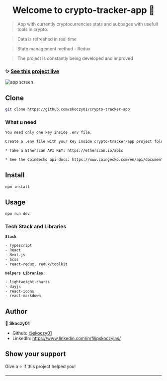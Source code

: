 <h1 align="center">Welcome to crypto-tracker-app 👋</h1>

> App with currently cryptocurrencies stats and subpages with usefull tools in crypto.

> Data is refreshed in real time

> State management method - Redux

> The project is constantly being developed and improved

### ✨ [See this project live](https://crypto-tracker-app-2.netlify.app/)

![app screen](https://i.ibb.co/3SKYCMR/crypto-tracker-app.jpg)

## Clone

```sh
git clone https://github.com/skoczy01/crypto-tracker-app
```

### What u need

```sh
You need only one key inside .env file.

Create a .env file with your key inside crypto-tracker-app project folder

* Take a Etherscan API KEY: https://etherscan.io/apis

* See the CoinGecko api docs: https://www.coingecko.com/en/api/documentation

```

## Install

```sh
npm install
```

## Usage

```sh
npm run dev
```

### Tech Stack and Libraries

**`Stack`**

```sh
- Typescript
- React
- Next.js
- Scss
- react-redux, redux/toolkit
```

**`Helpers Libraries:`**

```sh
- lightweight-charts
- dayjs
- react-icons
- react-markdown
```

## Author

👤 **Skoczy01**

- Github: [@skoczy01](https://github.com/skoczy01)
- LinkedIn: https://www.linkedin.com/in/filipskoczylas/

## Show your support

Give a ⭐️ if this project helped you!

---
